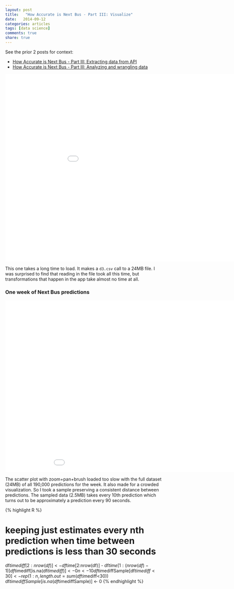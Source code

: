 ```yaml
---
layout: post
title:   "How Accurate is Next Bus - Part III: Visualize"
date:   2014-09-12
categories: articles
tags: [data science]
comments: true
share: true
---
```



See the prior 2 posts for context:  

* [How Accurate is Next Bus - Part III: Extracting data from API](../nextbus1_api)
* [How Accurate is Next Bus - Part III: Analyzing and wrangling data](../nextbus2_analyze)


<iframe style="border: 0px;" src="/simpleblog/assets/html/d3nextbus.html" width="1000" height="600"></iframe>

This one takes a long time to load.  It makes a `d3.csv` call to a 24MB file.  I was surprised to find that reading in the file took 
all this time, but transformations that happen in the app take almost no time at all.



### One week of Next Bus predictions
<iframe style="border: 0px;" src="/simpleblog/assets/html/busScatter.html" width="1000" height="550"></iframe>



The scatter plot with zoom+pan+brush loaded too slow with the full dataset (24MB) of all 190,000 predictions for the week.
It also made for a crowded visualization.  So I took a sample preserving a consistent distance between predictions.  The sampled data (2.5MB) takes every 10th prediction which turns out to be approximately a prediction every 90 seconds.

{% highlight R %}
# keeping just estimates every nth prediction when time between predictions is less than 30 seconds
df$timediff[2:nrow(df)] <- df$time[2:nrow(df)] - df$time[1:(nrow(df)-1)]
df$timediff[is.na(df$timediff)] <- 0
n <- 10
df$timediffSample[df$timediff<30] <- rep(1:n, length.out=sum(df$timediff<30))
df$timediffSample[is.na(df$timediffSample)] <- 0
{% endhighlight %}
